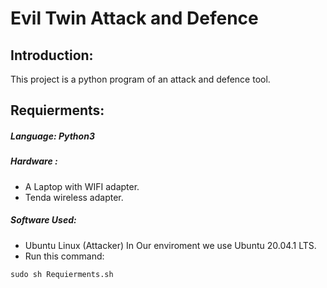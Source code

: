 
# Evil Twin Attack and Defence
## Introduction:
This project is a python program of an attack and defence tool.




## Requierments:
##### Language: Python3
##### Hardware :
* A Laptop with WIFI adapter.
* Tenda wireless adapter.
##### Software Used:
* Ubuntu Linux (Attacker) In Our enviroment we use Ubuntu 20.04.1 LTS.
* Run this command:

```sudo sh Requierments.sh```



